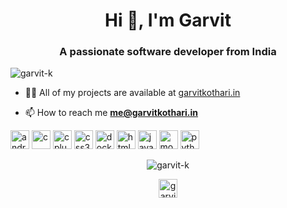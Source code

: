 <h1 align="center">Hi 👋, I'm Garvit</h1>
<h3 align="center">A passionate software developer from India</h3>
<p align="left"> <img src="https://komarev.com/ghpvc/?username=garvit-k" alt="garvit-k" /> </p>

- 👨‍💻 All of my projects are available at <a href="https://garvitkothari.in">garvitkothari.in</a>

- 📫 How to reach me **me@garvitkothari.in**

<p align="left"><img src="https://konpa.github.io/devicon/devicon.git/icons/android/android-original-wordmark.svg" alt="android" width="30" height="30"/> <img src="https://konpa.github.io/devicon/devicon.git/icons/c/c-original.svg" alt="c" width="30" height="30"/> <img src="https://konpa.github.io/devicon/devicon.git/icons/cplusplus/cplusplus-original.svg" alt="cplusplus" width="30" height="30"/> <img src="https://konpa.github.io/devicon/devicon.git/icons/css3/css3-original-wordmark.svg" alt="css3" width="30" height="30"/> <img src="https://konpa.github.io/devicon/devicon.git/icons/docker/docker-original-wordmark.svg" alt="docker" width="30" height="30"/> <img src="https://konpa.github.io/devicon/devicon.git/icons/html5/html5-original-wordmark.svg" alt="html5" width="30" height="30"/> <img src="https://konpa.github.io/devicon/devicon.git/icons/java/java-original-wordmark.svg" alt="java" width="30" height="30"/> <img src="https://konpa.github.io/devicon/devicon.git/icons/mongodb/mongodb-original-wordmark.svg" alt="mongodb" width="30" height="30"/> <img src="https://konpa.github.io/devicon/devicon.git/icons/python/python-original-wordmark.svg" alt="python" width="30" height="30"/></p><p align="center"> <img src="https://github-readme-stats.vercel.app/api?username=garvit-k&show_icons=true" alt="garvit-k" /> </p>

<p align="center">
<a href="https://twitter.com/garvitkothari" target="blank"><img align="center" src="https://cdn.jsdelivr.net/npm/simple-icons@3.0.1/icons/twitter.svg" alt="garvitkothari" height="30" width="30" /></a>
</p>
